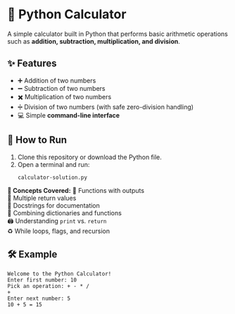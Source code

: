 # 🧮 Python Calculator  

A simple calculator built in Python that performs basic arithmetic operations such as **addition, subtraction, multiplication, and division**.  

## ✨ Features
- ➕ Addition of two numbers  
- ➖ Subtraction of two numbers  
- ✖️ Multiplication of two numbers  
- ➗ Division of two numbers (with safe zero-division handling)  
- 💻 Simple **command-line interface**  

## 🚀 How to Run
1. Clone this repository or download the Python file.  
2. Open a terminal and run:  
   ```bash
   calculator-solution.py
   
**🧠 Concepts Covered:**
🔁 Functions with outputs  
🔄 Multiple return values  
📝 Docstrings for documentation  
🧩 Combining dictionaries and functions  
🖨️ Understanding `print` vs. `return`  
♻️ While loops, flags, and recursion

## 🛠 Example
```text
Welcome to the Python Calculator!
Enter first number: 10
Pick an operation: + - * /
+
Enter next number: 5
10 + 5 = 15
